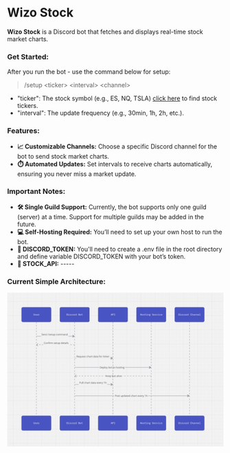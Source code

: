 # Wizo Stock

**Wizo Stock** is a Discord bot that fetches and displays real-time stock market charts.

### **Get Started:**
After you run the bot - use the command below for setup:

> /setup <<ticker>ticker> <<interval>interval> <<channel>channel>

- "ticker": The stock symbol (e.g., ES, NQ, TSLA) [click here](https://www.tradingview.com/markets/stocks-usa/market-movers-all-stocks/) to find stock tickers.
- "interval": The update frequency (e.g., 30min, 1h, 2h, etc.).

### **Features:**
- **📈 Customizable Channels:** Choose a specific Discord channel for the bot to send stock market charts.
- **⏱️ Automated Updates:** Set intervals to receive charts automatically, ensuring you never miss a market update.

### **Important Notes**:
- **🛠️ Single Guild Support:** Currently, the bot supports only one guild (server) at a time. Support for multiple guilds may be added in the future.
- **💻 Self-Hosting Required:** You’ll need to set up your own host to run the bot.
- **🚨 DISCORD_TOKEN:** You'll need to create a .env file in the root directory and define variable DISCORD_TOKEN with your bot’s token.
- **🚨 STOCK_API:** -----

### **Current Simple Architecture**:

![Wizo-Stock-Architecture](architecture.png)
